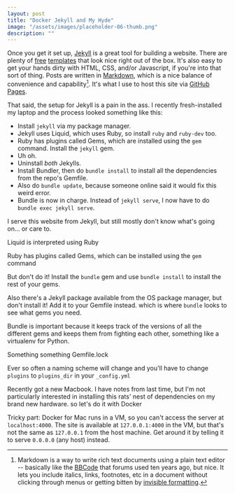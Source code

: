 ```yaml
---
layout: post
title: "Docker Jekyll and My Hyde"
image: "/assets/images/placeholder-06-thumb.png"
description: ""
---
```



Once you get it set up, [Jekyll](https://jekyllrb.com/) is a great tool for building a website. There are plenty of [free](https://jekyllthemes.io/free) [templates](http://jekyllthemes.org/) that look nice right out of the box. It's also easy to get your hands dirty with HTML, CSS, and/or Javascript, if you're into that sort of thing. Posts are written in [Markdown](https://en.wikipedia.org/wiki/Markdown#Example), which is a nice balance of convenience and capability[^1]. It's what I use to host this site via [GitHub Pages](https://pages.github.com/). 

[^1]: Markdown is a way to write rich text documents using a plain text editor -- basically like the [BBCode](https://en.wikipedia.org/wiki/BBCode) that forums used ten years ago, but nice. It lets you include italics, links, footnotes, etc in a document without clicking through menus or getting bitten by [invisible formatting](https://xkcd.com/2109/). 

That said, the setup for Jekyll is a pain in the ass. I recently fresh-installed my laptop and the process looked something like this:

- Install `jekyll` via my package manager. 
- Jekyll uses Liquid, which uses Ruby, so install `ruby` and `ruby-dev` too. 
- Ruby has plugins called Gems, which are installed using the `gem` command. Install the `jekyll` gem. 
- Uh oh. 
- Uninstall *both* Jekylls. 
- Install Bundler, then do `bundle install` to install all the dependencies from the repo's Gemfile.
- Also do `bundle update`, because someone online said it would fix this weird error. 
- Bundle is now in charge. Instead of `jekyll serve`, I now have to do `bundle exec jekyll serve`. 






I serve this website from Jekyll, but still mostly don't know what's going on... or  care to.

Liquid is interpreted using Ruby

Ruby has plugins called Gems, which can be installed using the `gem` command

But don't do it! Install the `bundle` gem and use `bundle install` to install the rest of your gems.

Also there's a Jekyll package available from the OS package manager, but don't install it! Add it to your Gemfile instead. which is where `bundle` looks to see what gems you need.

Bundle is important because it keeps track of the versions of all the different gems and keeps them from fighting each other, something like a virtualenv for Python.

Something something Gemfile.lock

Ever so often a naming scheme will change and you'll have to change `plugins` to `plugins_dir` in your `_config.yml`

Recently got a new Macbook. I have notes from last time, but I'm not particularly interested in installing this rats' nest of dependencies on my brand new hardware. so let's do it with Docker

Tricky part: Docker for Mac runs in a VM, so you can't access the server at `localhost:4000`. The site is available at `127.0.0.1:4000` in the VM, but that's not the same as `127.0.0.1` from the host machine. Get around it by telling it to serve `0.0.0.0` (any host) instead. 
